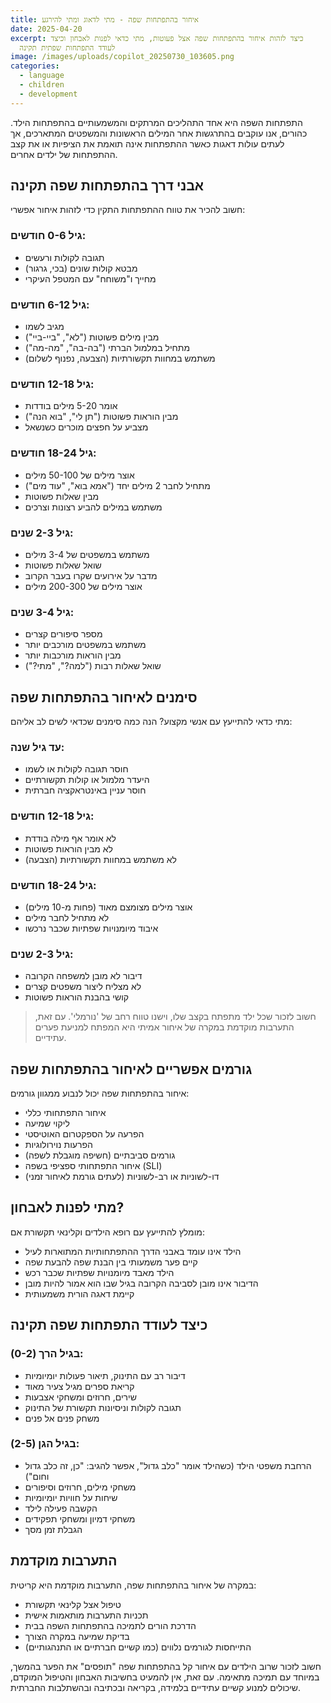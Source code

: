 ```yaml
---
title: איחור בהתפתחות שפה - מתי לדאוג ומתי להירגע
date: 2025-04-20
excerpt: כיצד לזהות איחור בהתפתחות שפה אצל פעוטות, מתי כדאי לפנות לאבחון וכיצד
  לעודד התפתחות שפתית תקינה
image: /images/uploads/copilot_20250730_103605.png
categories:
  - language
  - children
  - development
---
```


התפתחות השפה היא אחד התהליכים המרתקים והמשמעותיים בהתפתחות הילד. כהורים, אנו עוקבים בהתרגשות אחר המילים הראשונות והמשפטים המתארכים, אך לעתים עולות דאגות כאשר ההתפתחות אינה תואמת את הציפיות או את קצב ההתפתחות של ילדים אחרים.

## אבני דרך בהתפתחות שפה תקינה

חשוב להכיר את טווח ההתפתחות התקין כדי לזהות איחור אפשרי:

### גיל 0-6 חודשים:

*   תגובה לקולות ורעשים
*   מבטא קולות שונים (בכי, גרגור)
*   מחייך ו"משוחח" עם המטפל העיקרי

### גיל 6-12 חודשים:

*   מגיב לשמו
*   מבין מילים פשוטות ("לא", "ביי-ביי")
*   מתחיל במלמול הברתי ("בה-בה", "מה-מה")
*   משתמש במחוות תקשורתיות (הצבעה, נפנוף לשלום)

### גיל 12-18 חודשים:

*   אומר 5-20 מילים בודדות
*   מבין הוראות פשוטות ("תן לי", "בוא הנה")
*   מצביע על חפצים מוכרים כשנשאל

### גיל 18-24 חודשים:

*   אוצר מילים של 50-100 מילים
*   מתחיל לחבר 2 מילים יחד ("אמא בוא", "עוד מים")
*   מבין שאלות פשוטות
*   משתמש במילים להביע רצונות וצרכים

### גיל 2-3 שנים:

*   משתמש במשפטים של 3-4 מילים
*   שואל שאלות פשוטות
*   מדבר על אירועים שקרו בעבר הקרוב
*   אוצר מילים של 200-300 מילים

### גיל 3-4 שנים:

*   מספר סיפורים קצרים
*   משתמש במשפטים מורכבים יותר
*   מבין הוראות מורכבות יותר
*   שואל שאלות רבות ("למה?", "מתי?")

## סימנים לאיחור בהתפתחות שפה

מתי כדאי להתייעץ עם אנשי מקצוע? הנה כמה סימנים שכדאי לשים לב אליהם:

### עד גיל שנה:

*   חוסר תגובה לקולות או לשמו
*   היעדר מלמול או קולות תקשורתיים
*   חוסר עניין באינטראקציה חברתית

### גיל 12-18 חודשים:

*   לא אומר אף מילה בודדת
*   לא מבין הוראות פשוטות
*   לא משתמש במחוות תקשורתיות (הצבעה)

### גיל 18-24 חודשים:

*   אוצר מילים מצומצם מאוד (פחות מ-10 מילים)
*   לא מתחיל לחבר מילים
*   איבוד מיומנויות שפתיות שכבר נרכשו

### גיל 2-3 שנים:

*   דיבור לא מובן למשפחה הקרובה
*   לא מצליח ליצור משפטים קצרים
*   קושי בהבנת הוראות פשוטות

> חשוב לזכור שכל ילד מתפתח בקצב שלו, וישנו טווח רחב של 'נורמלי'. עם זאת, התערבות מוקדמת במקרה של איחור אמיתי היא המפתח למניעת פערים עתידיים.

## גורמים אפשריים לאיחור בהתפתחות שפה

איחור בהתפתחות שפה יכול לנבוע ממגוון גורמים:

*   איחור התפתחותי כללי
*   ליקוי שמיעה
*   הפרעה על הספקטרום האוטיסטי
*   הפרעות נוירולוגיות
*   גורמים סביבתיים (חשיפה מוגבלת לשפה)
*   איחור התפתחותי ספציפי בשפה (SLI)
*   דו-לשוניות או רב-לשוניות (לעתים גורמת לאיחור זמני)

## מתי לפנות לאבחון?

מומלץ להתייעץ עם רופא הילדים וקלינאי תקשורת אם:

*   הילד אינו עומד באבני הדרך ההתפתחותיות המתוארות לעיל
*   קיים פער משמעותי בין הבנת שפה להבעת שפה
*   הילד מאבד מיומנויות שפתיות שכבר רכש
*   הדיבור אינו מובן לסביבה הקרובה בגיל שבו הוא אמור להיות מובן
*   קיימת דאגה הורית משמעותית

## כיצד לעודד התפתחות שפה תקינה

### בגיל הרך (0-2):

*   דיבור רב עם התינוק, תיאור פעולות יומיומיות
*   קריאת ספרים מגיל צעיר מאוד
*   שירים, חרוזים ומשחקי אצבעות
*   תגובה לקולות וניסיונות תקשורת של התינוק
*   משחק פנים אל פנים

### בגיל הגן (2-5):

*   הרחבת משפטי הילד (כשהילד אומר "כלב גדול", אפשר להגיב: "כן, זה כלב גדול וחום")
*   משחקי מילים, חרוזים וסיפורים
*   שיחות על חוויות יומיומיות
*   הקשבה פעילה לילד
*   משחקי דמיון ומשחקי תפקידים
*   הגבלת זמן מסך

## התערבות מוקדמת

במקרה של איחור בהתפתחות שפה, התערבות מוקדמת היא קריטית:

*   טיפול אצל קלינאי תקשורת
*   תכניות התערבות מותאמות אישית
*   הדרכת הורים לתמיכה בהתפתחות השפה בבית
*   בדיקת שמיעה במקרה הצורך
*   התייחסות לגורמים נלווים (כמו קשיים חברתיים או התנהגותיים)

חשוב לזכור שרוב הילדים עם איחור קל בהתפתחות שפה "תופסים" את הפער בהמשך, במיוחד עם תמיכה מתאימה. עם זאת, אין להמעיט בחשיבות האבחון והטיפול המוקדם, שיכולים למנוע קשיים עתידיים בלמידה, בקריאה ובכתיבה ובהשתלבות החברתית.
